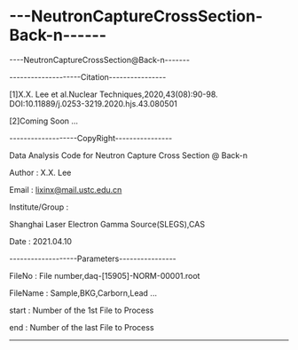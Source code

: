 # ---NeutronCaptureCrossSection-Back-n------
----NeutronCaptureCrossSection@Back-n-------

--------------------Citation----------------
 
 [1]X.X. Lee et al.Nuclear Techniques,2020,43(08):90-98. 
            DOI:10.11889/j.0253-3219.2020.hjs.43.080501
            
 [2]Coming Soon ...

 -------------------CopyRight----------------

  Data Analysis Code for 
      Neutron Capture Cross Section @ Back-n
                           
 Author  : X.X. Lee
 
 Email   : lixinx@mail.ustc.edu.cn
 
 Institute/Group : 
 
   Shanghai Laser Electron Gamma Source(SLEGS),CAS
   
 Date    : 2021.04.10

 -------------------Parameters----------------

  FileNo   : File number,daq-[15905]-NORM-00001.root
  
  FileName : Sample,BKG,Carborn,Lead ...
  
  start    : Number of the 1st File to Process
  
  end      : Number of the last File to Process 

 ---------------------------------------------
